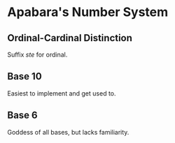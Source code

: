 # Apabara's Number System

## Ordinal-Cardinal Distinction
Suffix *ste* for ordinal.

## Base 10
Easiest to implement and get used to.

## Base 6
Goddess of all bases, but lacks familiarity.
